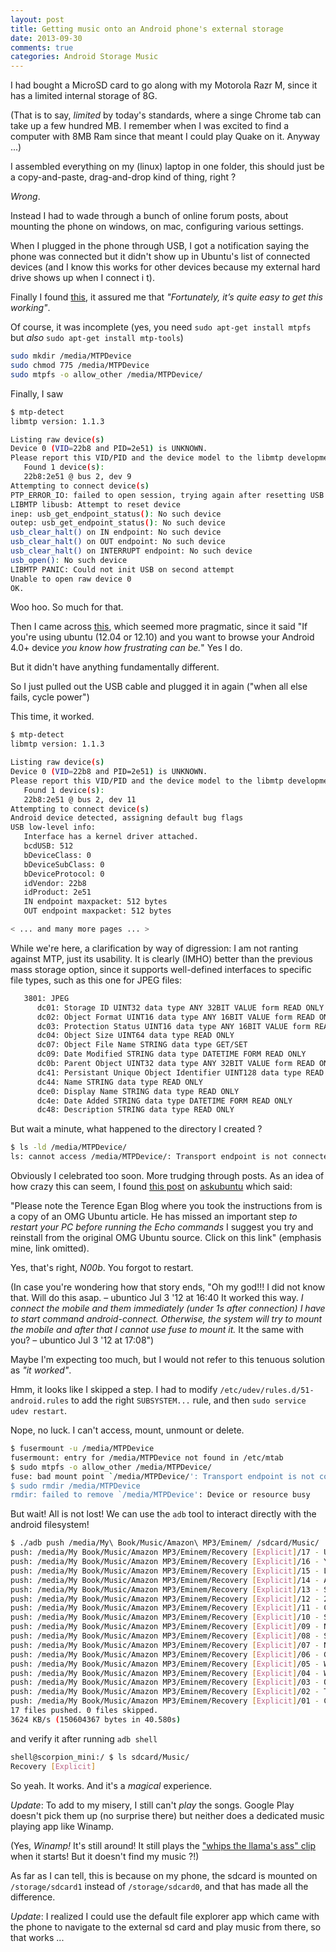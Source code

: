 ```yaml
---
layout: post
title: Getting music onto an Android phone's external storage
date: 2013-09-30
comments: true
categories: Android Storage Music
---
```


I had bought a MicroSD card to go along with my Motorola Razr M, since it has a limited internal storage of 8G.

(That is to say, _limited_ by today's standards, where a singe Chrome tab can take up a few hundred MB. I remember when I was excited to find a computer with 8MB Ram since that meant I could play Quake on it. Anyway ...)

I assembled everything on my (linux) laptop in one folder, this should just be a copy-and-paste, drag-and-drop kind of thing, right ?

_Wrong_.

Instead I had to wade through a bunch of online forum posts, about mounting the phone on windows, on mac, configuring various settings.

When I plugged in the phone through USB, I got a notification saying the phone was connected but it didn't show up in Ubuntu's list of connected devices (and I know this works for other devices because my external hard drive shows up when I connect i
t).

Finally I found [this](http://www.mysolutions.it/mounting-your-mtp-androids-sd-card-on-ubuntu/), it assured me that _"Fortunately, it’s quite easy to get this working"_.

Of course, it was incomplete (yes, you need `sudo apt-get install mtpfs` but *also* `sudo apt-get install mtp-tools`)

```sh
sudo mkdir /media/MTPDevice
sudo chmod 775 /media/MTPDevice
sudo mtpfs -o allow_other /media/MTPDevice/
```

Finally, I saw

```sh
$ mtp-detect
libmtp version: 1.1.3

Listing raw device(s)
Device 0 (VID=22b8 and PID=2e51) is UNKNOWN.
Please report this VID/PID and the device model to the libmtp development team
   Found 1 device(s):
   22b8:2e51 @ bus 2, dev 9
Attempting to connect device(s)
PTP_ERROR_IO: failed to open session, trying again after resetting USB interface
LIBMTP libusb: Attempt to reset device
inep: usb_get_endpoint_status(): No such device
outep: usb_get_endpoint_status(): No such device
usb_clear_halt() on IN endpoint: No such device
usb_clear_halt() on OUT endpoint: No such device
usb_clear_halt() on INTERRUPT endpoint: No such device
usb_open(): No such device
LIBMTP PANIC: Could not init USB on second attempt
Unable to open raw device 0
OK.
```

Woo hoo. So much for that.

Then I came across [this](http://penzoditutto.blogspot.it/2012/12/android-mtp-devices-40-mount-scripts.html), which seemed more pragmatic, since it said "If you're using ubuntu (12.04 or 12.10) and you want to browse your Android 4.0+ device _you know how frustrating can be._" Yes I do.

But it didn't have anything fundamentally different.

So I just pulled out the USB cable and plugged it in again ("when all else fails, cycle power")

This time, it worked.

```sh
$ mtp-detect
libmtp version: 1.1.3

Listing raw device(s)
Device 0 (VID=22b8 and PID=2e51) is UNKNOWN.
Please report this VID/PID and the device model to the libmtp development team
   Found 1 device(s):
   22b8:2e51 @ bus 2, dev 11
Attempting to connect device(s)
Android device detected, assigning default bug flags
USB low-level info:
   Interface has a kernel driver attached.
   bcdUSB: 512
   bDeviceClass: 0
   bDeviceSubClass: 0
   bDeviceProtocol: 0
   idVendor: 22b8
   idProduct: 2e51
   IN endpoint maxpacket: 512 bytes
   OUT endpoint maxpacket: 512 bytes

< ... and many more pages ... >
```

While we're here, a clarification by way of digression: I am not ranting against MTP, just its usability. It is clearly (IMHO) better than the previous mass storage option, since it supports well-defined interfaces to specific file types, such as this one for JPEG files:

```sh
   3801: JPEG
      dc01: Storage ID UINT32 data type ANY 32BIT VALUE form READ ONLY
      dc02: Object Format UINT16 data type ANY 16BIT VALUE form READ ONLY
      dc03: Protection Status UINT16 data type ANY 16BIT VALUE form READ ONLY
      dc04: Object Size UINT64 data type READ ONLY
      dc07: Object File Name STRING data type GET/SET
      dc09: Date Modified STRING data type DATETIME FORM READ ONLY
      dc0b: Parent Object UINT32 data type ANY 32BIT VALUE form READ ONLY
      dc41: Persistant Unique Object Identifier UINT128 data type READ ONLY
      dc44: Name STRING data type READ ONLY
      dce0: Display Name STRING data type READ ONLY
      dc4e: Date Added STRING data type DATETIME FORM READ ONLY
      dc48: Description STRING data type READ ONLY
```

But wait a minute, what happened to the directory I created ?

```sh
$ ls -ld /media/MTPDevice/
ls: cannot access /media/MTPDevice/: Transport endpoint is not connected
```

Obviously I celebrated too soon. More trudging through posts. As an idea of how crazy this can seem, I found [this post](http://askubuntu.com/questions/159095/problems-connecting-android-ics-to-ubuntu-using-mtp) on [askubuntu](http://www.askubuntu.com) which said:

"Please note the Terence Egan Blog where you took the instructions from is a copy of an OMG Ubuntu article. He has missed an important step *to restart your PC before running the Echo commands* I suggest you try and reinstall from the original OMG Ubuntu source. Click on this link" (emphasis mine, link omitted).

Yes, that's right, _*N00b*_. You forgot to restart.

(In case you're wondering how that story ends,
"Oh my god!!! I did not know that. Will do this asap. – ubuntico Jul 3 '12 at 16:40
It worked this way. *I connect the mobile and them immediately (under 1s after connection) I have to start command android-connect. Otherwise, the system will try to mount the mobile and after that I cannot use fuse to mount it.* It the same with you? – ubuntico Jul 3 '12 at 17:08")

Maybe I'm expecting too much, but I would not refer to this tenuous solution as _"it worked"_.

Hmm, it looks like I skipped a step. I had to modify `/etc/udev/rules.d/51-android.rules` to add the right `SUBSYSTEM...` rule, and then `sudo service udev restart`.

Nope, no luck. I can't access, mount, unmount or delete.

```sh
$ fusermount -u /media/MTPDevice 
fusermount: entry for /media/MTPDevice not found in /etc/mtab
$ sudo mtpfs -o allow_other /media/MTPDevice/
fuse: bad mount point `/media/MTPDevice/': Transport endpoint is not connected
$ sudo rmdir /media/MTPDevice
rmdir: failed to remove `/media/MTPDevice': Device or resource busy
```

But wait! All is not lost! We can use the `adb` tool to interact directly with the android filesystem!

```sh
$ ./adb push /media/My\ Book/Music/Amazon\ MP3/Eminem/ /sdcard/Music/
push: /media/My Book/Music/Amazon MP3/Eminem/Recovery [Explicit]/17 - Untitled [Explicit].mp3 -> /sdcard/Music/Recovery [Explicit]/17 - Untitled [Explicit].mp3
push: /media/My Book/Music/Amazon MP3/Eminem/Recovery [Explicit]/16 - You're Never Over [Explicit].mp3 -> /sdcard/Music/Recovery [Explicit]/16 - You're Never Over [Explicit].mp3
push: /media/My Book/Music/Amazon MP3/Eminem/Recovery [Explicit]/15 - Love The Way You Lie [Explicit].mp3 -> /sdcard/Music/Recovery [Explicit]/15 - Love The Way You Lie [Explicit].mp3
push: /media/My Book/Music/Amazon MP3/Eminem/Recovery [Explicit]/14 - Almost Famous [Explicit].mp3 -> /sdcard/Music/Recovery [Explicit]/14 - Almost Famous [Explicit].mp3
push: /media/My Book/Music/Amazon MP3/Eminem/Recovery [Explicit]/13 - So Bad [Explicit].mp3 -> /sdcard/Music/Recovery [Explicit]/13 - So Bad [Explicit].mp3
push: /media/My Book/Music/Amazon MP3/Eminem/Recovery [Explicit]/12 - 25 To Life [Explicit].mp3 -> /sdcard/Music/Recovery [Explicit]/12 - 25 To Life [Explicit].mp3
push: /media/My Book/Music/Amazon MP3/Eminem/Recovery [Explicit]/11 - Cinderella Man [Explicit].mp3 -> /sdcard/Music/Recovery [Explicit]/11 - Cinderella Man [Explicit].mp3
push: /media/My Book/Music/Amazon MP3/Eminem/Recovery [Explicit]/10 - Space Bound [Explicit].mp3 -> /sdcard/Music/Recovery [Explicit]/10 - Space Bound [Explicit].mp3
push: /media/My Book/Music/Amazon MP3/Eminem/Recovery [Explicit]/09 - No Love [Explicit].mp3 -> /sdcard/Music/Recovery [Explicit]/09 - No Love [Explicit].mp3
push: /media/My Book/Music/Amazon MP3/Eminem/Recovery [Explicit]/08 - Seduction [Explicit].mp3 -> /sdcard/Music/Recovery [Explicit]/08 - Seduction [Explicit].mp3
push: /media/My Book/Music/Amazon MP3/Eminem/Recovery [Explicit]/07 - Not Afraid [Explicit].mp3 -> /sdcard/Music/Recovery [Explicit]/07 - Not Afraid [Explicit].mp3
push: /media/My Book/Music/Amazon MP3/Eminem/Recovery [Explicit]/06 - Going Through Changes [Explicit].mp3 -> /sdcard/Music/Recovery [Explicit]/06 - Going Through Changes [Explicit].mp3
push: /media/My Book/Music/Amazon MP3/Eminem/Recovery [Explicit]/05 - W.T.P. [Explicit].mp3 -> /sdcard/Music/Recovery [Explicit]/05 - W.T.P. [Explicit].mp3
push: /media/My Book/Music/Amazon MP3/Eminem/Recovery [Explicit]/04 - Won't Back Down [Explicit].mp3 -> /sdcard/Music/Recovery [Explicit]/04 - Won't Back Down [Explicit].mp3
push: /media/My Book/Music/Amazon MP3/Eminem/Recovery [Explicit]/03 - On Fire [Explicit].mp3 -> /sdcard/Music/Recovery [Explicit]/03 - On Fire [Explicit].mp3                                                
push: /media/My Book/Music/Amazon MP3/Eminem/Recovery [Explicit]/02 - Talkin' 2 Myself [Explicit].mp3 -> /sdcard/Music/Recovery [Explicit]/02 - Talkin' 2 Myself [Explicit].mp3                              
push: /media/My Book/Music/Amazon MP3/Eminem/Recovery [Explicit]/01 - Cold Wind Blows [Explicit].mp3 -> /sdcard/Music/Recovery [Explicit]/01 - Cold Wind Blows [Explicit].mp3                                
17 files pushed. 0 files skipped.                                                                                                                                                                            
3624 KB/s (150604367 bytes in 40.580s)                                                                          
```

and verify it after running `adb shell`

```sh
shell@scorpion_mini:/ $ ls sdcard/Music/                                       
Recovery [Explicit]
```

So yeah. It works. And it's a _magical_ experience.

*Update*:
To add to my misery, I still can't _play_ the songs. Google Play doesn't pick  them up (no surprise there) but neither does a dedicated music playing app like Winamp.

(Yes, _Winamp!_ It's still around! It still plays the ["whips the llama's ass" clip](http://www.youtube.com/watch?v=cKqKrH0O9yg) when it starts! But it doesn't find my music ?!)

As far as I can tell, this is because on my phone, the sdcard is mounted on `/storage/sdcard1` instead of `/storage/sdcard0`, and that has made all the difference.

*Update*:
I realized I could use the default file explorer app which came with the phone
to navigate to the external sd card and play music from there, so that works ...
